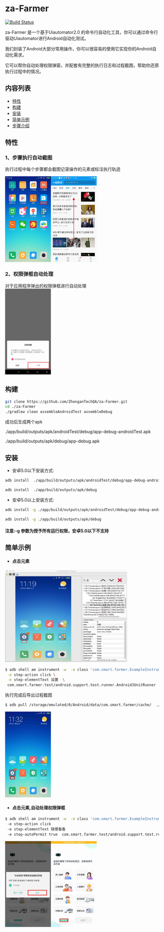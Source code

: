 
# za-Farmer
  [![Build Status](https://travis-ci.com/ZhonganTechQA/za-Farmer.svg?branch=master)](https://travis-ci.com/ZhonganTechQA/za-Farmer)
  
za-Farmer 是一个基于Uiautomator2.0 的命令行自动化工具，你可以通过命令行驱动Uiautomator进行Android自动化测试。

我们封装了Android大部分常用操作，你可以很容易的使用它实现你的Android自动化需求。

它可以帮你自动处理权限弹窗，并配套有完整的执行日志和过程截图，帮助你还原执行过程中的情况。

## 内容列表
- [特性](#特性 )
- [构建](#构建 )
- [安装](#安装 )
- [简单示例](#简单示例 )
- [步骤介绍](./markdown/stepIntroduce.md)



## 特性
### 1、步骤执行自动截图
执行过程中每个步骤都会截图记录操作的元素或标注执行轨迹

<img src="./markdown/image/1560233295793.jpg" width = "150" height = "280" alt="1560233295793.jpg" ><img src="./markdown/image/1560305600360.jpg" width = "150" height = "280" alt="1560305600360.jpg" >


### 2、权限弹框自动处理
对于应用程序弹出的权限弹框进行自动处理<br/>
<img src="./markdown/image/1560307039959.jpg" width = "150" height = "280" alt="1560307039959.jpg" ><br/>



## 构建

```bash
git clone https://github.com/ZhonganTechQA/za-Farmer.git
cd ./za-Farmer
./gradlew clean assembleAndroidTest assembleDebug
```
成功后生成两个apk

./app/build/outputs/apk/androidTest/debug/app-debug-androidTest.apk

./app/build/outputs/apk/debug/app-debug.apk

## 安装

- 安卓5.0以下安装方式:

```bash
adb install  ./app/build/outputs/apk/androidTest/debug/app-debug-androidTest.apk
```
```bash
adb install  ./app/build/outputs/apk/debug
```
- 安卓5.0以上安装方式:

```bash
adb install -g ./app/build/outputs/apk/androidTest/debug/app-debug-androidTest.apk
```
```bash
adb install -g ./app/build/outputs/apk/debug
```
#### 注意:-g 参数为授予所有运行权限，安卓5.0以下不支持



## 简单示例
- #### 点击元素
<img src="./markdown/image/审查元素.jpg" width = "400" height = "300" alt="1559791932003.jpg" ><br/>
```bash
$ adb shell am instrument -w  -e class 'com.smart.farmer.ExampleInstrumentedTest#step'  \
 -e step-action click \
 -e step-elementText 设置  \
 com.smart.farmer.test/android.support.test.runner.AndroidJUnitRunner
```

 执行完成后导出过程截图
```bash
$ adb pull /storage/emulated/0/Android/data/com.smart.farmer/cache/  ./Desktop/
```

<img src="./markdown/image/1559791932003.jpg" width = "150" height = "280" alt="1559791932003.jpg" ><br/>

- #### 点击元素,自动处理权限弹框

```bash
$ adb shell am instrument -w  -e class 'com.smart.farmer.ExampleInstrumentedTest#step' \ 
 -e step-action click 
 -e step-elementText 随便看看 
 -e step-autoPermit true  com.smart.farmer.test/android.support.test.runner.AndroidJUnitRunner
```
<img src="./markdown/image/1560851185191.jpg" width = "150" height = "280" alt="1560851185191.jpg" ><img src="./markdown/image/1560851188145.jpg" width = "150" height = "280" alt="1560851188145.jpg" >
